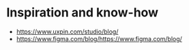 # Inspiration and know-how


- https://www.uxpin.com/studio/blog/
- https://www.figma.com/blog/https://www.figma.com/blog/


